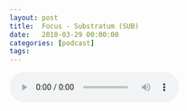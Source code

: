```yaml
---
layout: post
title:  Focus - Substratum (SUB)
date:   2018-03-29 00:00:00
categories: [podcast]
tags:
---
```

<audio src='http://feeds.soundcloud.com/stream/422333319-la-bulle-crypto-focus-substratum-sub.mp3' auto-play='false' controls='true' />

Focus - Substratum (SUB)
Épisode focus à propos de la cryptomonnaie Substratum (SUB).

Des questions à propos de l’épisode ? On a dit une bêtise ? Envie de partager et d’échanger ? Rejoins nous sur notre communauté Telegram (t.me/joinchat/BPCby0LDFPYTUhYNDlILVg) ou par Twitter @labullecrypto.

Youtube goo.gl/X4q3gt
Twitter twitter.com/labullecrypto 
RSS feeds.feedburner.com/labullecrypto
Telegram t.me/joinchat/BPCby0LDFPYTUhYNDlILVg
Soundcloud @la-bulle-crypto
iTunes itunes.apple.com/fr/podcast/la-bulle/id1281121446
Discord discord.gg/kXQM7NY

Soutenez le podcast:
BTC: 1F8mSBpdVSYbW7S5w5zaFRtPkJGAjneFVN
LTC: LgKsmiwozmhH4XixzP9iUzHR3DBGtCuo7F
ETH (et autres tokens): 0xe390d66441D0144fd54bd82Bff96B94E7620196f

Intro/outro music: Cash Rules by Ari de Niro is licensed under a Attribution-NonCommercial 3.0 International License.

La Bulle Crypto est un podcast purement information à propos de l’univers des crypto monnaies. Toutes les information fournies durant cette épisode NE SONT PAS À PRENDRE COMME DES CONSEIL D’INVESTISSEMENT. La Bulle Crypto ne fournit pas de conseils d'investissement.
